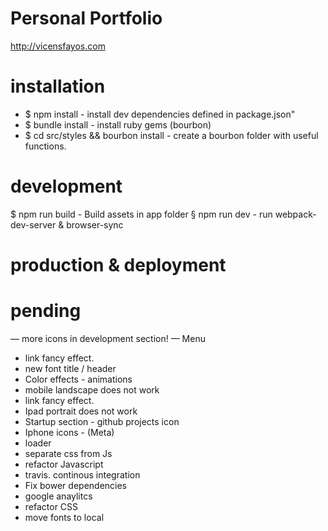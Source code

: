 # Personal Portfolio

http://vicensfayos.com

# installation

* $ npm install - install dev dependencies defined in package.json"
* $ bundle install - install ruby gems (bourbon)
* $ cd src/styles && bourbon install - create a bourbon folder with useful functions.

# development

$ npm run build - Build assets in app folder
§ npm run dev - run webpack-dev-server & browser-sync 

# production & deployment

# pending 

— more icons in development section!
— Menu
- link fancy effect. 
- new font title / header
- Color effects - animations
- mobile landscape does not work
- link fancy effect. 
- Ipad portrait does not work
- Startup section - github projects icon
- Iphone icons - (Meta)
- loader
- separate css from Js
- refactor Javascript
- travis. continous integration
- Fix bower dependencies
- google anaylitcs
- refactor CSS
- move fonts to local






